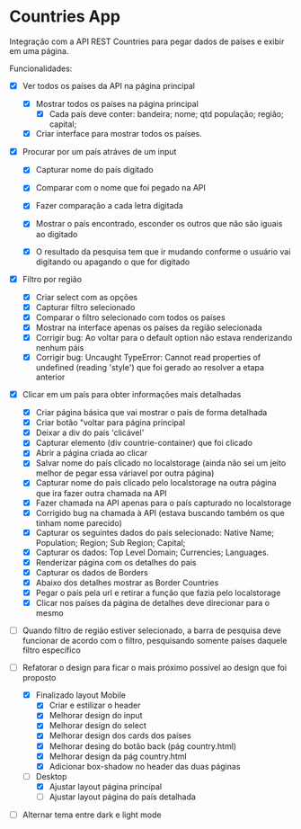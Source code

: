 # Countries App

Integração com a API REST Countries para pegar dados de países e exibir em uma página.

Funcionalidades:

- [x] Ver todos os países da API na página principal 
  - [x] Mostrar todos os países na página principal
    - [x] Cada país deve conter: bandeira; nome; qtd população; região; capital;
  - [x] Criar interface para mostrar todos os países.

- [x] Procurar por um país atráves de um input
  - [x] Capturar nome do país digitado
  - [x] Comparar com o nome que foi pegado na API
  - [x] Fazer comparação a cada letra digitada
  - [x] Mostrar o país encontrado, esconder os outros que não são iguais ao digitado
  - [x] O resultado da pesquisa tem que ir mudando conforme o usuário vai digitando ou apagando o que for digitado


- [x] Filtro por região
  - [x] Criar select com as opções
  - [x] Capturar filtro selecionado
  - [x] Comparar o filtro selecionado com todos os países
  - [x] Mostrar na interface apenas os países da região selecionada
  - [x] Corrigir bug: Ao voltar para o default option não estava renderizando nenhum páis
  - [x] Corrigir bug: Uncaught TypeError: Cannot read properties of undefined (reading 'style') que foi gerado ao resolver a etapa anterior

- [x] Clicar em um país para obter informações mais detalhadas
  - [x] Criar página básica que vai mostrar o país de forma detalhada
  - [x] Criar botão "voltar para página principal
  - [x] Deixar a div do país 'clicável'
  - [x] Capturar elemento (div countrie-container) que foi clicado
  - [x] Abrir a página criada ao clicar
  - [x] Salvar nome do país clicado no localstorage (ainda não sei um jeito melhor de pegar essa váriavel por outra página)
  - [x] Capturar nome do pais clicado pelo localstorage na outra página que ira fazer outra chamada na API
  - [x] Fazer chamada na API apenas para o país capturado no localstorage
  - [x] Corrigido bug na chamada à API (estava buscando também os que tinham nome parecido)
  - [x] Capturar os seguintes dados do país selecionado: Native Name; Population; Region; Sub Region; Capital; 
  - [x] Capturar os dados: Top Level Domain; Currencies; Languages.
  - [x] Renderizar página com os detalhes do pais
  - [x] Capturar os dados de Borders
  - [x] Abaixo dos detalhes mostrar as Border Countries
  - [x] Pegar o país pela url e retirar a função que fazia pelo localstorage
  - [x] Clicar nos países da página de detalhes deve direcionar para o mesmo

- [ ] Quando filtro de região estiver selecionado, a barra de pesquisa deve funcionar de acordo com o filtro, pesquisando somente países daquele filtro específico

- [ ] Refatorar o design para ficar o mais próximo possível ao design que foi proposto
  - [x] Finalizado layout Mobile
    - [x] Criar e estilizar o header
    - [x] Melhorar design do input
    - [x] Melhorar design do select
    - [x] Melhorar design dos cards dos países
    - [x] Melhorar desing do botão back (pág country.html)
    - [x] Melhorar design da pág country.html
    - [x] Adicionar box-shadow no header das duas páginas
  - [ ] Desktop
    - [x] Ajustar layout página principal
    - [ ] Ajustar layout página do país detalhada

- [ ] Alternar tema entre dark e light mode